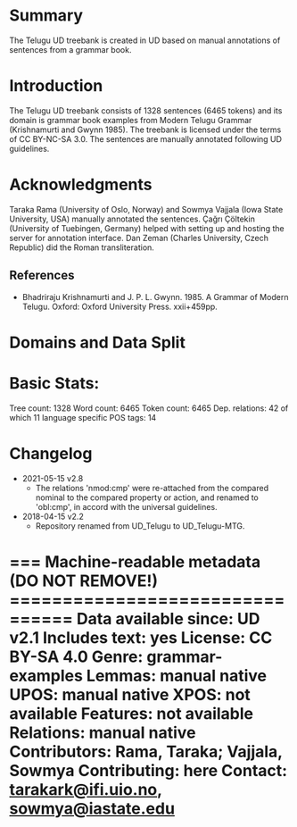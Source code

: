 # Summary

The Telugu UD treebank is created in UD based on manual annotations of sentences from a grammar book.

# Introduction

The Telugu UD treebank consists of 1328 sentences (6465 tokens) and its domain is grammar book examples from Modern Telugu Grammar (Krishnamurti and Gwynn 1985). The treebank is licensed under the terms of CC BY-NC-SA 3.0. The sentences are manually annotated following UD guidelines.

# Acknowledgments

Taraka Rama (University of Oslo, Norway) and Sowmya Vajjala (Iowa State University, USA) manually annotated the sentences. Çağrı Çöltekin (University of Tuebingen, Germany) helped with setting up and hosting the server for annotation interface. Dan Zeman (Charles University, Czech Republic) did the Roman transliteration.

## References
* Bhadriraju Krishnamurti and J. P. L. Gwynn. 1985. A Grammar of Modern Telugu. Oxford: Oxford University Press. xxii+459pp.

# Domains and Data Split


# Basic Stats:
Tree count:  1328
Word count:  6465
Token count: 6465
Dep. relations: 42 of which 11 language specific
POS tags: 14

# Changelog

* 2021-05-15 v2.8
  * The relations 'nmod:cmp' were re-attached from the compared nominal to the compared property or action, and renamed to 'obl:cmp', in accord with the universal guidelines.
* 2018-04-15 v2.2
  * Repository renamed from UD_Telugu to UD_Telugu-MTG.

=== Machine-readable metadata (DO NOT REMOVE!) ================================
Data available since: UD v2.1
Includes text: yes
License: CC BY-SA 4.0
Genre: grammar-examples
Lemmas: manual native
UPOS: manual native
XPOS: not available
Features: not available
Relations: manual native
Contributors: Rama, Taraka; Vajjala, Sowmya
Contributing: here
Contact: tarakark@ifi.uio.no, sowmya@iastate.edu
===============================================================================

